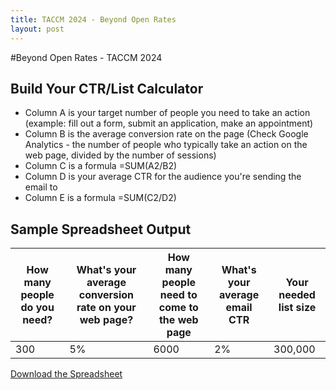 ```yaml
---
title: TACCM 2024 - Beyond Open Rates
layout: post
---
```

#Beyond Open Rates - TACCM 2024

## Build Your CTR/List Calculator
* Column A is your target number of people you need to take an action (example: fill out a form, submit an application, make an appointment)
* Column B is the average conversion rate on the page (Check Google Analytics - the number of people who typically take an action on the web page, divided by the number of sessions)
* Column C is a formula =SUM(A2/B2)
* Column D is your average CTR for the audience you're sending the email to
* Column E is a formula =SUM(C2/D2)

## Sample Spreadsheet Output

| How many people do you need? | What's your average conversion rate on your web page? | How many people need to come to the web page | What's your average email CTR | Your needed list size |
|------------------------------|------------------------------------------------------|---------------------------------------------|-------------------------------|----------------------|
| 300                          | 5%                                                   | 6000                                        | 2%                            | 300,000              |




[Download the Spreadsheet](#)
